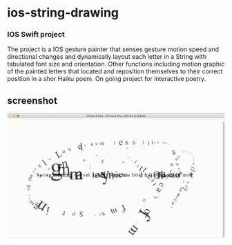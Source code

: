 # ios-string-drawing

### IOS Swift project

The project is a IOS gesture painter that senses gesture motion speed and directional changes and dynamically layout each letter in a String with
tabulated font size and orientation.  Other functions including motion graphic of the painted letters that located and reposition themselves to 
 their correct position in a shor Haiku poem.  On going project for interactive poetry.
 
## screenshot
![alt text](screenshot.png "Gesture painter")
